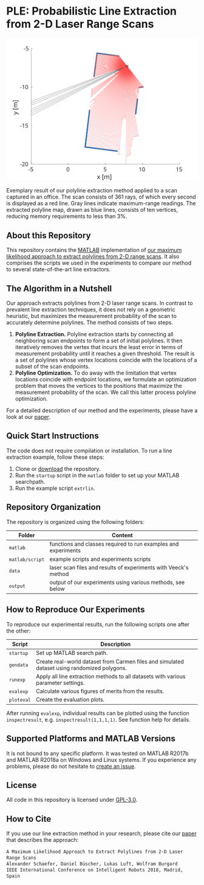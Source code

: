 # PLE: Probabilistic Line Extraction from 2-D Laser Range Scans

![Line extraction example](./line_extraction.svg)

Exemplary result of our polyline extraction method applied to a scan captured in an office. The scan consists of 361 rays, of which every second is displayed as a red line. Gray lines indicate maximum-range readings. The extracted polyline map, drawn as blue lines, consists of ten vertices, reducing memory requirements to less than 3%.  

## About this Repository

This repository contains the [MATLAB](https://www.mathworks.com/products/matlab.html) implementation of [our maximum likelihood approach to extract polylines from 2-D range scans](http://ais.informatik.uni-freiburg.de/publications/papers/schaefer18icra.pdf). It also comprises the scripts we used in the experiments to compare our method to several state-of-the-art line extractors.

## The Algorithm in a Nutshell

Our approach extracts polylines from 2-D laser range scans. In contrast to prevalent line extraction techniques, it does not rely on a geometric heuristic, but maximizes the measurement probability of the scan to accurately determine polylines. The method consists of two steps.
1. **Polyline Extraction.** Polyline extraction starts by connecting all neighboring scan endpoints to form a set of initial polylines. It then iteratively removes the vertex that incurs the least error in terms of measurement probability until it reaches a given threshold. The result is a set of polylines whose vertex locations coincide with the locations of a subset of the scan endpoints. 
1. **Polyline Optimization.** To do away with the limitation that vertex locations coincide with endpoint locations, we formulate an optimization problem that moves the vertices to the positions that maximize the measurement probability of the scan. We call this latter process polyline optimization.

For a detailed description of our method and the experiments, please have a look at our [paper](http://ais.informatik.uni-freiburg.de/publications/papers/schaefer18iros.pdf).

## Quick Start Instructions

The code does not require compilation or installation. To run a line extraction example, follow these steps:

1. Clone or [download](https://github.com/acschaefer/ple/archive/master.zip) the repository.
2. Run the `startup` script in the `matlab` folder to set up your MATLAB searchpath.
3. Run the example script `extrlin`.

## Repository Organization

The repository is organized using the following folders:

| Folder | Content |
| --- | --- |
| `matlab` | functions and classes required to run examples and experiments |
| `matlab/script` | example scripts and experiments scripts |
| `data` | laser scan files and results of experiments with Veeck's method |
| `output` | output of our experiments using various methods, see below |

## How to Reproduce Our Experiments

To reproduce our experimental results, run the following scripts one after the other:

| Script | Description |
| --- | --- |
| `startup` | Set up MATLAB search path. |
| `gendata` | Create real-world dataset from Carmen files and simulated dataset using randomized polygons. |
| `runexp`  | Apply all line extraction methods to all datasets with various parameter settings. |
| `evalexp` | Calculate various figures of merits from the results. |
| `ploteval` | Create the evaluation plots. |

After running `evalexp`, individual results can be plotted using the function `inspectresult`, e.g. `inspectresult(1,1,1,1)`. See function help for details.

## Supported Platforms and MATLAB Versions

It is not bound to any specific platform. It was tested on MATLAB R2017b and MATLAB R2018a on Windows and Linux systems. If you experience any problems, please do not hesitate to [create an issue](https://github.com/acschaefer/ple/issues/new).

## License

All code in this repository is licensed under [GPL-3.0](LICENSE).

## How to Cite

If you use our line extraction method in your research, please cite our [paper](http://ais.informatik.uni-freiburg.de/publications/papers/schaefer18iros.pdf) that describes the approach:
```
A Maximum Likelihood Approach to Extract Polylines from 2-D Laser Range Scans
Alexander Schaefer, Daniel Büscher, Lukas Luft, Wolfram Burgard
IEEE International Conference on Intelligent Robots 2018, Madrid, Spain
```
